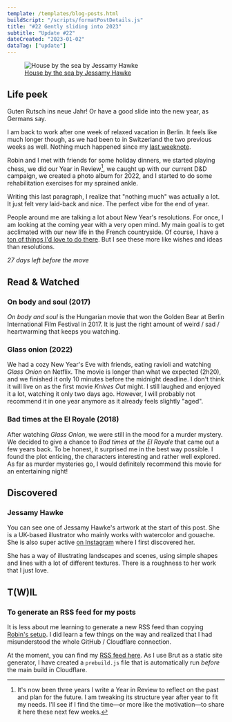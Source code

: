 ```yaml
---
template: /templates/blog-posts.html
buildScript: "/scripts/formatPostDetails.js"
title: "#22 Gently sliding into 2023"
subtitle: "Update #22"
dateCreated: "2023-01-02"
dataTag: ["update"]
---
```


<figure>
 <img src="https://static.wixstatic.com/media/d33cd3_dc078aaf057a43909f156172e5d33d80~mv2.jpg/v1/fill/w_1238,h_1238,al_c,q_85,usm_0.66_1.00_0.01,enc_auto/d33cd3_dc078aaf057a43909f156172e5d33d80~mv2.jpg" alt="House by the sea by Jessamy Hawke" />
 <figcaption><a href="https://www.jessamyhawke.co.uk/in-the-garden">House by the sea by Jessamy Hawke</a>
 </figcaption>
</figure>

## Life peek

Guten Rutsch ins neue Jahr! Or have a good slide into the new year, as Germans say.

I am back to work after one week of relaxed vacation in Berlin. It feels like much longer though, as we had been to in Switzerland the two previous weeks as well. Nothing much happened since my [last weeknote](/posts/21-berlin-post-christmas).

Robin and I met with friends for some holiday dinners, we started playing chess, we did our Year in Review[^1], we caught up with our current D&D campaign, we created a photo album for 2022, and I started to do some rehabilitation exercises for my sprained ankle.

Writing this last paragraph, I realize that "nothing much" was actually a lot. It just felt very laid-back and nice. The perfect vibe for the end of year.

People around me are talking a lot about New Year's resolutions. For once, I am looking at the coming year with a very open mind. My main goal is to get acclimated with our new life in the French countryside. Of course, I have a [ton of things I'd love to do there](/posts/city-kids-going-cottagecore). But I see these more like wishes and ideas than resolutions.

_27 days left before the move_

[^1]: It's now been three years I write a Year in Review to reflect on the past and plan for the future. I am tweaking its structure year after year to fit my needs. I'll see if I find the time—or more like the motivation—to share it here these next few weeks.

## Read & Watched

### On body and soul (2017)

<cite>On body and soul</cite> is the Hungarian movie that won the Golden Bear at Berlin International Film Festival in 2017. It is just the right amount of weird / sad / heartwarming that keeps you watching.

### Glass onion (2022)

We had a cozy New Year's Eve with friends, eating ravioli and watching <cite>Glass Onion</cite> on Netflix. The movie is longer than what we expected (2h20), and we finished it only 10 minutes before the midnight deadline. I don't think it will live on as the first movie <cite>Knives Out</cite> might. I still laughed and enjoyed it a lot, watching it only two days ago. However, I will probably not recommend it in one year anymore as it already feels slightly "aged".

### Bad times at the El Royale (2018)

After watching <cite>Glass Onion</cite>, we were still in the mood for a murder mystery. We decided to give a chance to <cite>Bad times at the El Royale</cite> that came out a few years back. To be honest, it surprised me in the best way possible. I found the plot enticing, the characters interesting and rather well explored. As far as murder mysteries go, I would definitely recommend this movie for an entertaining night!

## Discovered

### Jessamy Hawke

You can see one of Jessamy Hawke's artwork at the start of this post. She is a UK-based illustrator who mainly works with watercolor and gouache. She is also super active [on Instagram](https://www.instagram.com/jessamydrewthat/) where I first discovered her.

She has a way of illustrating landscapes and scenes, using simple shapes and lines with a lot of different textures. There is a roughness to her work that I just love.

## T(W)IL

### To generate an RSS feed for my posts

It is less about me learning to generate a new RSS feed than copying [Robin's setup](https://robinmetral.com/). I did learn a few things on the way and realized that I had misunderstood the whole GitHub / Cloudflare connection.

At the moment, you can find my [RSS feed here](/feed.xml). As I use Brut as a static site generator, I have created a `prebuild.js` file that is automatically run _before_ the main build in Cloudflare.
